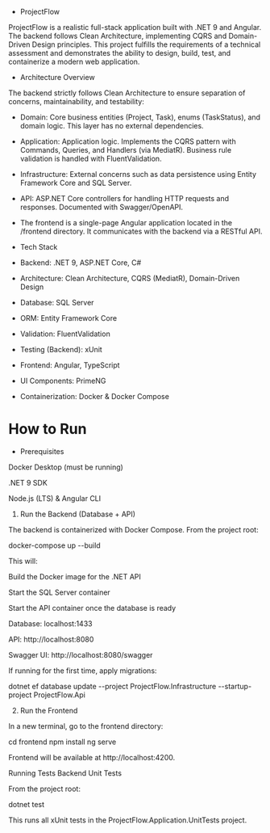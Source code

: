 - ProjectFlow

ProjectFlow is a realistic full-stack application built with .NET 9 and Angular.
The backend follows Clean Architecture, implementing CQRS and Domain-Driven Design principles.
This project fulfills the requirements of a technical assessment and demonstrates the ability to design, build, test, and containerize a modern web application.

- Architecture Overview

The backend strictly follows Clean Architecture to ensure separation of concerns, maintainability, and testability:

* Domain: Core business entities (Project, Task), enums (TaskStatus), and domain logic. This layer has no external dependencies.

* Application: Application logic. Implements the CQRS pattern with Commands, Queries, and Handlers (via MediatR). Business rule validation is handled with FluentValidation.

* Infrastructure: External concerns such as data persistence using Entity Framework Core and SQL Server.

* API: ASP.NET Core controllers for handling HTTP requests and responses. Documented with Swagger/OpenAPI.

* The frontend is a single-page Angular application located in the /frontend directory. It communicates with the backend via a RESTful API.

- Tech Stack

* Backend: .NET 9, ASP.NET Core, C#

* Architecture: Clean Architecture, CQRS (MediatR), Domain-Driven Design

* Database: SQL Server

* ORM: Entity Framework Core

* Validation: FluentValidation

* Testing (Backend): xUnit

* Frontend: Angular, TypeScript

* UI Components: PrimeNG

* Containerization: Docker & Docker Compose

# How to Run
- Prerequisites

Docker Desktop (must be running)

.NET 9 SDK

Node.js (LTS) & Angular CLI

1. Run the Backend (Database + API)

The backend is containerized with Docker Compose. From the project root:

docker-compose up --build


This will:

Build the Docker image for the .NET API

Start the SQL Server container

Start the API container once the database is ready

Database: localhost:1433

API: http://localhost:8080

Swagger UI: http://localhost:8080/swagger

If running for the first time, apply migrations:

dotnet ef database update --project ProjectFlow.Infrastructure --startup-project ProjectFlow.Api

2. Run the Frontend

In a new terminal, go to the frontend directory:

cd frontend
npm install
ng serve


Frontend will be available at http://localhost:4200.

Running Tests
Backend Unit Tests

From the project root:

dotnet test


This runs all xUnit tests in the ProjectFlow.Application.UnitTests project.